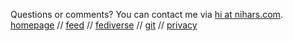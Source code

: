<span>Questions or comments? You can contact me via <a href="mailto:hi@nihars.com">hi at nihars.com</a>.
<br>
<a href="/">homepage</a> //
<a href="/rss.xml">feed</a> //
<a rel="me" href="https://fosstodon.org/@nihar">fediverse</a> //
<a href="https://gitlab.com/niharokz">git</a> //
<a href="/privacy">privacy</a>
